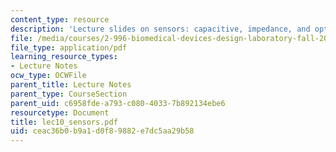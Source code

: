 ```yaml
---
content_type: resource
description: 'Lecture slides on sensors: capacitive, impedance, and optical.'
file: /media/courses/2-996-biomedical-devices-design-laboratory-fall-2007/ceac36b0b9a1d0f89882e7dc5aa29b58_lec10_sensors.pdf
file_type: application/pdf
learning_resource_types:
- Lecture Notes
ocw_type: OCWFile
parent_title: Lecture Notes
parent_type: CourseSection
parent_uid: c6958fde-a793-c080-4033-7b892134ebe6
resourcetype: Document
title: lec10_sensors.pdf
uid: ceac36b0-b9a1-d0f8-9882-e7dc5aa29b58
---
```

